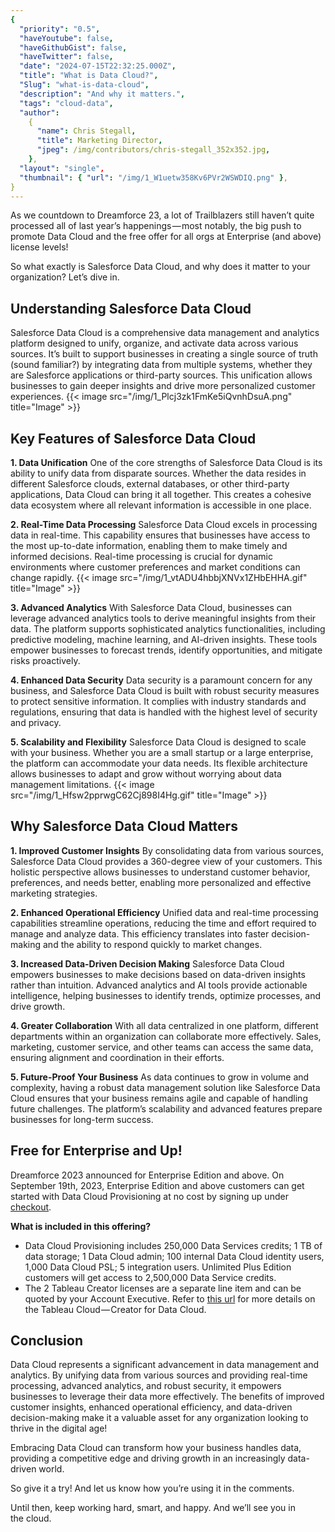 ```yaml
---
{
  "priority": "0.5",
  "haveYoutube": false,
  "haveGithubGist": false,
  "haveTwitter": false,
  "date": "2024-07-15T22:32:25.000Z",
  "title": "What is Data Cloud?",
  "Slug": "what-is-data-cloud",
  "description": "And why it matters.",
  "tags": "cloud-data",
  "author":
    {
      "name": Chris Stegall,
      "title": Marketing Director,
      "jpeg": /img/contributors/chris-stegall_352x352.jpg,
    },
  "layout": "single",
  "thumbnail": { "url": "/img/1_W1uetw358Kv6PVr2WSWDIQ.png" },
}
---
```


As we countdown to Dreamforce 23, a lot of Trailblazers still haven’t quite processed all of last year’s happenings — most notably, the big push to promote Data Cloud and the free offer for all orgs at Enterprise (and above) license levels!

So what exactly is Salesforce Data Cloud, and why does it matter to your organization? Let’s dive in.

## Understanding Salesforce Data Cloud

Salesforce Data Cloud is a comprehensive data management and analytics platform designed to unify, organize, and activate data across various sources. It’s built to support businesses in creating a single source of truth (sound familiar?) by integrating data from multiple systems, whether they are Salesforce applications or third-party sources. This unification allows businesses to gain deeper insights and drive more personalized customer experiences.
{{< image src="/img/1_Plcj3zk1FmKe5iQvnhDsuA.png" title="Image" >}}

## Key Features of Salesforce Data Cloud

<strong>1. Data Unification</strong>
One of the core strengths of Salesforce Data Cloud is its ability to unify data from disparate sources. Whether the data resides in different Salesforce clouds, external databases, or other third-party applications, Data Cloud can bring it all together. This creates a cohesive data ecosystem where all relevant information is accessible in one place.

<strong>2. Real-Time Data Processing</strong>
Salesforce Data Cloud excels in processing data in real-time. This capability ensures that businesses have access to the most up-to-date information, enabling them to make timely and informed decisions. Real-time processing is crucial for dynamic environments where customer preferences and market conditions can change rapidly.
{{< image src="/img/1_vtADU4hbbjXNVx1ZHbEHHA.gif" title="Image" >}}

<strong>3. Advanced Analytics</strong>
With Salesforce Data Cloud, businesses can leverage advanced analytics tools to derive meaningful insights from their data. The platform supports sophisticated analytics functionalities, including predictive modeling, machine learning, and AI-driven insights. These tools empower businesses to forecast trends, identify opportunities, and mitigate risks proactively.

<strong>4. Enhanced Data Security</strong>
Data security is a paramount concern for any business, and Salesforce Data Cloud is built with robust security measures to protect sensitive information. It complies with industry standards and regulations, ensuring that data is handled with the highest level of security and privacy.

<strong>5. Scalability and Flexibility</strong>
Salesforce Data Cloud is designed to scale with your business. Whether you are a small startup or a large enterprise, the platform can accommodate your data needs. Its flexible architecture allows businesses to adapt and grow without worrying about data management limitations.
{{< image src="/img/1_Hfsw2pprwgC62Cj898I4Hg.gif" title="Image" >}}

## Why Salesforce Data Cloud Matters

<strong>1. Improved Customer Insights</strong>
By consolidating data from various sources, Salesforce Data Cloud provides a 360-degree view of your customers. This holistic perspective allows businesses to understand customer behavior, preferences, and needs better, enabling more personalized and effective marketing strategies.

<strong>2. Enhanced Operational Efficiency</strong>
Unified data and real-time processing capabilities streamline operations, reducing the time and effort required to manage and analyze data. This efficiency translates into faster decision-making and the ability to respond quickly to market changes.

<strong>3. Increased Data-Driven Decision Making</strong>
Salesforce Data Cloud empowers businesses to make decisions based on data-driven insights rather than intuition. Advanced analytics and AI tools provide actionable intelligence, helping businesses to identify trends, optimize processes, and drive growth.

<strong>4. Greater Collaboration</strong>
With all data centralized in one platform, different departments within an organization can collaborate more effectively. Sales, marketing, customer service, and other teams can access the same data, ensuring alignment and coordination in their efforts.

<strong>5. Future-Proof Your Business</strong>
As data continues to grow in volume and complexity, having a robust data management solution like Salesforce Data Cloud ensures that your business remains agile and capable of handling future challenges. The platform’s scalability and advanced features prepare businesses for long-term success.

## Free for Enterprise and Up!

Dreamforce 2023 announced [](https://www.salesforce.com/products/data-next-steps/) for Enterprise Edition and above. On September 19th, 2023, Enterprise Edition and above customers can get started with Data Cloud Provisioning at no cost by signing up under [checkout](https://help.salesforce.com/s/articleView?id=sf.users_checkout.htm&language=en_US&type=5).

<strong>What is included in this offering?</strong>

- Data Cloud Provisioning includes 250,000 Data Services credits; 1 TB of data storage; 1 Data Cloud admin; 100 internal Data Cloud identity users, 1,000 Data Cloud PSL; 5 integration users. Unlimited Plus Edition customers will get access to 2,500,000 Data Service credits.
- The 2 Tableau Creator licenses are a separate line item and can be quoted by your Account Executive. Refer to [this url](https://www.tableau.com/pricing/teams-orgs) for more details on the Tableau Cloud — Creator for Data Cloud.

## Conclusion

Data Cloud represents a significant advancement in data management and analytics. By unifying data from various sources and providing real-time processing, advanced analytics, and robust security, it empowers businesses to leverage their data more effectively. The benefits of improved customer insights, enhanced operational efficiency, and data-driven decision-making make it a valuable asset for any organization looking to thrive in the digital age!

Embracing Data Cloud can transform how your business handles data, providing a competitive edge and driving growth in an increasingly data-driven world.

So give it a try! And let us know how you’re using it in the comments.

Until then, keep working hard, smart, and happy. And we’ll see you in the cloud.
